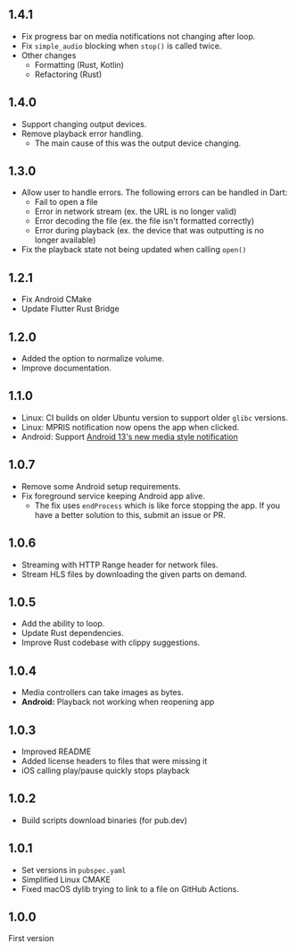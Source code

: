 ## 1.4.1
- Fix progress bar on media notifications not changing after loop.
- Fix `simple_audio` blocking when `stop()` is called twice.
- Other changes
    - Formatting (Rust, Kotlin)
    - Refactoring (Rust)

## 1.4.0
- Support changing output devices.
- Remove playback error handling.
    - The main cause of this was the output device changing.

## 1.3.0
- Allow user to handle errors. The following errors can be handled in Dart:
    - Fail to open a file
    - Error in network stream (ex. the URL is no longer valid)
    - Error decoding the file (ex. the file isn't formatted correctly)
    - Error during playback (ex. the device that was outputting is no longer available)
- Fix the playback state not being updated when calling `open()`

## 1.2.1
- Fix Android CMake
- Update Flutter Rust Bridge

## 1.2.0
- Added the option to normalize volume.
- Improve documentation.

## 1.1.0
- Linux: CI builds on older Ubuntu version to support older `glibc` versions.
- Linux: MPRIS notification now opens the app when clicked.
- Android: Support [Android 13's new media style notification](https://developer.android.com/about/versions/13/behavior-changes-13#playback-controls)

## 1.0.7
- Remove some Android setup requirements.
- Fix foreground service keeping Android app alive.
    - The fix uses `endProcess` which is like force stopping the app.
        If you have a better solution to this, submit an issue or PR.

## 1.0.6
- Streaming with HTTP Range header for network files.
- Stream HLS files by downloading the given parts on demand.

## 1.0.5
- Add the ability to loop.
- Update Rust dependencies.
- Improve Rust codebase with clippy suggestions.

## 1.0.4
- Media controllers can take images as bytes.
- **Android:** Playback not working when reopening app

## 1.0.3
- Improved README
- Added license headers to files that were missing it
- iOS calling play/pause quickly stops playback

## 1.0.2
- Build scripts download binaries (for pub.dev)

## 1.0.1
- Set versions in `pubspec.yaml`
- Simplified Linux CMAKE
- Fixed macOS dylib trying to link to a file on GitHub Actions.

## 1.0.0
First version
